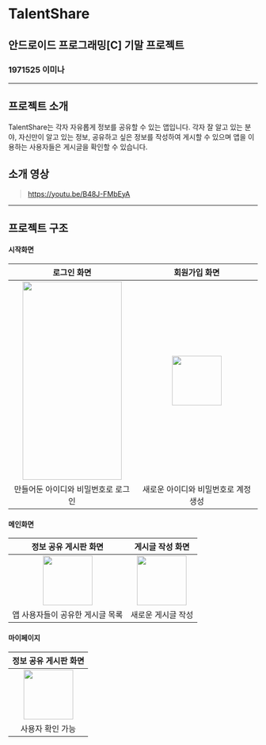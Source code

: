# TalentShare
## 안드로이드 프로그래밍[C] 기말 프로젝트
### 1971525 이미나

---
## 프로젝트 소개
TalentShare는 각자 자유롭게 정보를 공유할 수 있는 앱입니다.
각자 잘 알고 있는 분야, 자신만이 알고 있는 정보, 공유하고 싶은 정보를 작성하여 게시할 수 있으며
앱을 이용하는 사용자들은 게시글을 확인할 수 있습니다.

## 소개 영상
> https://youtu.be/B48J-FMbEyA

---
## 프로젝트 구조

#### 시작화면

|  로그인 화면   |  회원가입 화면 |
| :------------: | :------------: |
|<img src="" width="200" height="400"/>|<img src="" width="100" height="100"/>|
| 만들어둔 아이디와 비밀번호로 로그인| 새로운 아이디와 비밀번호로 계정 생성 |

#### 메인화면
| 정보 공유 게시판 화면 | 게시글 작성 화면 |
| :------------: | :------------: |
|<img src="" width="100" height="100"/>|<img src="" width="100" height="100"/>|
| 앱 사용자들이 공유한 게시글 목록 | 새로운 게시글 작성 |

#### 마이페이지
| 정보 공유 게시판 화면 |
| :------------: |
|<img src="" width="100" height="100"/>|
| 사용자 확인 가능 |
